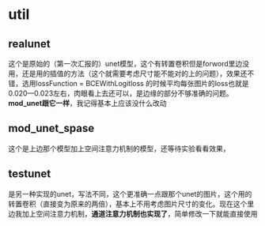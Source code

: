 # **util**

## realunet

这个是原始的（第一次汇报的）unet模型，这个有转置卷积但是forword里边没用，还是用的插值的方法（这个就需要考虑尺寸能不能对的上的问题），效果还不错，选用lossFunction = BCEWithLogitloss 的时候平均每张图片的loss也就是0.020—0.023左右，肉眼看上去还可以，是边缘的部分不够准确的问题。 **mod_unet跟它一样**，我记得基本上应该没什么改动

## mod_unet_spase

这个是上边那个模型加上空间注意力机制的模型，还等待实验看看效果，

## testunet

是另一种实现的unet，写法不同，这个更准确一点跟那个unet的图片，这个用的转置卷积（直接变为原来的两倍），基本上不用考虑图片尺寸的变化。现在这个里边我加上空间注意力机制，**通道注意力机制也实现了**，简单修改一下就能直接使用


